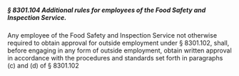 ##### § 8301.104 Additional rules for employees of the Food Safety and Inspection Service. #####

Any employee of the Food Safety and Inspection Service not otherwise required to obtain approval for outside employment under § 8301.102, shall, before engaging in any form of outside employment, obtain written approval in accordance with the procedures and standards set forth in paragraphs (c) and (d) of § 8301.102